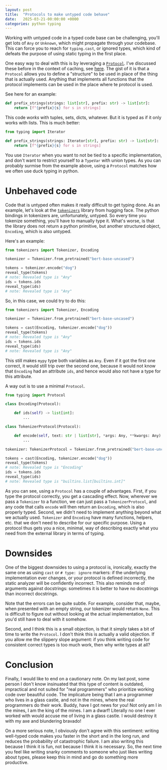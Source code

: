 ```yaml
---
layout: post
title:  "Protocols to make untyped code behave"
date:   2025-03-21-00:00:00 +0000
categories: python typing
---
```


Working with untyped code in a typed code base can be challenging, you'll get lots of `Any` or `Unknown`, which might propagate through your codebase. This can force you to reach for `typing.cast`, or ignored types, which kind of defeats the purpose of using static typing in the first place.

One easy way to deal with this is by leveraging a [`Protocol`](https://mypy.readthedocs.io/en/stable/protocols.html). I've discussed these before in the context of caching, see [here](https://stephantul.github.io/python/typing/2024/05/31/cache/). The gist of it is that a `Protocol` allows you to define a "structure" to be used in place of the thing that is actually used. Anything that implements all functions that the protocol implements can be used in the place where te protocol is used.

See here for an example:

```python
def prefix_strings(strings: list[str], prefix: str) -> list[str]:
    return [f"{prefix}{s} for s in strings]
```

This code _works_ with tuples, sets, dicts, whatever. But it is typed as if it only works with lists. This is much better:

```python
from typing import Iterator

def prefix_strings(strings: Iterator[str], prefix: str) -> list[str]:
    return [f"{prefix}{s} for s in strings]
```

You use `Iterator` when you want to not be tied to a specific implementation, and don't want to restrict yourself to a `TypeVar` with union types. As you can probably surmise from the example above, using a `Protocol` matches how we often use duck typing in python.

# Unbehaved code

Code that is untyped often makes it really difficult to get typing done. As an example, let's look at the [`tokenizers`](https://github.com/huggingface/tokenizers) library from hugging face. The python bindings in tokenizers are, unfortunately, untyped. So every time you tokenize something, you'll have to manually type it. What's worse, is that the library does not return a python primitive, but another structured object, `Encoding`, which is also untyped.

Here's an example:

```python
from tokenizers import Tokenizer, Encoding

tokenizer = Tokenizer.from_pretrained("bert-base-uncased")

tokens = tokenizer.encode("dog")
reveal_type(tokens)
# note: Revealed type is "Any"
ids = tokens.ids
reveal_type(ids)
# note: Revealed type is "Any"
```

So, in this case, we could try to do this:

```python
from tokenizers import Tokenizer, Encoding

tokenizer = Tokenizer.from_pretrained("bert-base-uncased")

tokens = cast(Encoding, tokenizer.encode("dog"))
reveal_type(tokens)
# note: Revealed type is "Any"
ids = tokens.ids
reveal_type(ids)
# note: Revealed type is "Any"
```

This still makes `mypy` type both variables as `Any`. Even if it got the first one correct, it would still trip over the second one, because it would not know that `Encoding` had an attribute `ids`, and hence would also not have a type for this attribute.

A way out is to use a minimal `Protocol`.

```python
from typing import Protocol

class Encoding(Protocol):

    def ids(self) -> list[int]:
        ...

class TokenizerProtocol(Protocol):

    def encode(self, text: str | list[str], *args: Any, **kwargs: Any) -> Encoding:
        ...

tokenizer: TokenizerProtocol = Tokenizer.from_pretrained("bert-base-uncased")

tokens = cast(Encoding, tokenizer.encode("dog"))
reveal_type(tokens)
# note: Revealed type is "Encoding"
ids = tokens.ids
reveal_type(ids)
# note: Revealed type is "builtins.list[builtins.int]"
```

As you can see, using a `Protocol` has a couple of advantages. First, if you type the protocol correctly, you get a cascading effect. Now, wherever we pass a `Tokenizer` to a function, we can just pass a `TokenizerProtocol`, and any code that calls `encode` will then return an `Encoding`, which is also properly typed. Second, we didn't need to implement anything beyond what we actually used. `Tokenizer` and `Encoding` have many functions, helpers, etc. that we don't need to describe for our specific purpose. Using a protocol thus gets you a nice, minimal, way of describing exactly what you need from the external library in terms of typing.

# Downsides

One of the biggest downsides to using a protocol is, ironically, exactly the same one as using `cast` or `# type: ignore` markers: if the underlying implementation ever changes, or your protocol is defined incorrectly, the static analyzer will be confidently incorrect. This also reminds me of arguments against docstrings: sometimes it is better to have no docstrings than incorrect docstrings.

Note that the errors can be quite subtle. For example, consider that, maybe, when presented with an empty string, our tokenizer would return `None`. This is difficult to figure out without looking at the actual implementation, but you'd still have to deal with it somehow.

Second, and I think this is a small objection, is that it simply takes a bit of time to write the `Protocol`. I don't think this is actually a valid objection. If you allow me the slippery slope argument: if you think writing code for consistent correct types is too much work, then why write types at all?

# Conclusion

Finally, I would like to end on a cautionary note. On my last post, some person I don't know insinuated that this type of content is outdated, impractical and not suited for "real programmers" who prioritize working code over beautiful code. The implicature being that I am a programmer who lives in a glass castle, and not in the mines, where the real programmers do their work. Buddy, have I got news for you! Not only am I in the mines, I am the king of the mines. I am a dwarf! Literally no one I ever worked with would accuse me of living in a glass castle. I would destroy it with my axe and blundering bravado!

On a more serious note, I obviously don't agree with this sentiment: writing well-typed code makes you faster in the short and in the long run, and reduces the probability of catastrophic failure. I am also writing this because I think it is fun, not because I think it is necessary. So, the next time you feel like writing snarky comments to someone who just likes writing about types, please keep this in mind and go do something more productive.
